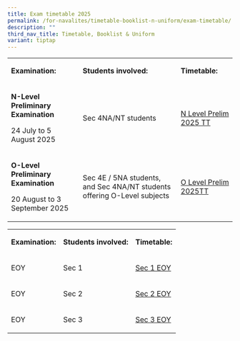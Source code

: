 ```yaml
---
title: Exam timetable 2025
permalink: /for-navalites/timetable-booklist-n-uniform/exam-timetable/
description: ""
third_nav_title: Timetable, Booklist & Uniform
variant: tiptap
---
```

<table style="minWidth: 75px">
<colgroup>
<col>
<col>
<col>
</colgroup>
<tbody>
<tr>
<td rowspan="1" colspan="1">
<p><strong>Examination:</strong>
</p>
</td>
<td rowspan="1" colspan="1">
<p><strong>Students involved:</strong>
</p>
</td>
<td rowspan="1" colspan="1">
<p><strong>Timetable:</strong>
</p>
</td>
</tr>
<tr>
<td rowspan="1" colspan="1">
<p><strong>N-Level Preliminary Examination </strong>&nbsp;</p>
<p>24 July to 5 August 2025</p>
</td>
<td rowspan="1" colspan="1">
<p>Sec 4NA/NT students</p>
</td>
<td rowspan="1" colspan="1">
<p><a href="/files/N_Level_Prelim_2025_Timetable.pdf" rel="noopener nofollow" target="_blank">N Level Prelim 2025 TT</a>
</p>
</td>
</tr>
<tr>
<td rowspan="1" colspan="1">
<p><strong>O-Level Preliminary Examination &nbsp;</strong>
</p>
<p>20 August to 3 September 2025</p>
</td>
<td rowspan="1" colspan="1">
<p>Sec 4E / 5NA students, and Sec 4NA/NT students offering O-Level subjects</p>
</td>
<td rowspan="1" colspan="1">
<p><a href="/files/1B_Timetable__4E5A_Prelim_2025_edited_venues.pdf" rel="noopener nofollow" target="_blank">O Level Prelim 2025TT</a>
</p>
</td>
</tr>
</tbody>
</table>
<p></p>
<table style="minWidth: 75px">
<colgroup>
<col>
<col>
<col>
</colgroup>
<tbody>
<tr>
<td rowspan="1" colspan="1">
<p><strong>Examination:</strong>
</p>
</td>
<td rowspan="1" colspan="1">
<p><strong>Students involved:</strong>
</p>
</td>
<td rowspan="1" colspan="1">
<p><strong>Timetable:</strong>
</p>
</td>
</tr>
<tr>
<td rowspan="1" colspan="1">
<p>EOY</p>
</td>
<td rowspan="1" colspan="1">
<p>Sec 1</p>
</td>
<td rowspan="1" colspan="1">
<p><a href="/files/2025 T3 TT/Sec_1_EOY_2025_Timetable.pdf" rel="noopener nofollow" target="_blank">Sec 1 EOY </a>
</p>
</td>
</tr>
<tr>
<td rowspan="1" colspan="1">
<p>EOY</p>
</td>
<td rowspan="1" colspan="1">
<p>Sec 2</p>
</td>
<td rowspan="1" colspan="1">
<p><a href="/files/2025 T3 TT/Sec_2_EOY_2025_Timetable.pdf" rel="noopener nofollow" target="_blank">Sec 2 EOY</a>
</p>
</td>
</tr>
<tr>
<td rowspan="1" colspan="1">
<p>EOY</p>
</td>
<td rowspan="1" colspan="1">
<p>Sec 3</p>
</td>
<td rowspan="1" colspan="1">
<p><a href="/files/2025 T3 TT/Sec_3_EOY_2025_Timetable.pdf" rel="noopener nofollow" target="_blank">Sec 3 EOY</a>
</p>
</td>
</tr>
</tbody>
</table>
<p></p>
<p></p>
<p></p>
<p></p>
<p></p>
<p></p>